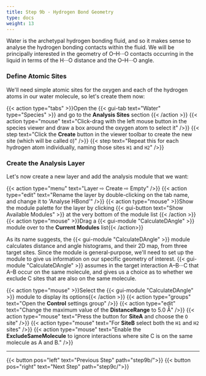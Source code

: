 ```yaml
---
title: Step 9b - Hydrogen Bond Geometry
type: docs
weight: 13
---
```


Water is the archetypal hydrogen bonding fluid, and so it makes sense to analyse the hydrogen bonding contacts within the fluid. We will be principally interested in the geometry of O&ndash;H&middot;&middot;&middot;O contacts occurring in the liquid in terms of the H&middot;&middot;&middot;O distance and the O&ndash;H&middot;&middot;&middot;O angle.

### Define Atomic Sites

We'll need simple atomic sites for the oxygen and each of the hydrogen atoms in our water molecule, so let's create them now:

{{< action type="tabs" >}}Open the {{< gui-tab text="Water" type="Species" >}} and go to the **Analysis Sites** section {{< /action >}}
{{< action type="mouse" text="Click-drag with the left mouse button in the species viewer and draw a box around the oxygen atom to select it" />}}
{{< step text="Click the **Create** button in the viewer toolbar to create the new site (which will be called `O`)" />}}
{{< step text="Repeat this for each hydrogen atom individually, naming those sites `H1` and `H2`" />}}

### Create the Analysis Layer

Let's now create a new layer and add the analysis module that we want:

{{< action type="menu" text="Layer &#8680; Create &#8680; Empty" />}}
{{< action type="edit" text="Rename the layer by double-clicking on the tab name, and change it to 'Analyse HBond'" />}}
{{< action type="mouse" >}}Show the module palette for the layer by clicking {{< gui-button text="Show Available Modules" >}} at the very bottom of the module list {{< /action >}}
{{< action type="mouse" >}}Drag a {{< gui-module "CalculateDAngle" >}} module over to the **Current Modules** list{{< /action>}}

As its name suggests, the {{< gui-module "CalculateDAngle" >}} module calculates distance and angle histograms, and their 2D map, from three target sites. Since the module is general-purpose, we'll need to set up the module to give us information on our specific geometry of interest. {{< gui-module "CalculateDAngle" >}} assumes in the target interaction A&ndash;B&middot;&middot;&middot;C that A&ndash;B occur on the same molecule, and gives us a choice as to whether we exclude C sites that are also on the same molecule.

{{< action type="mouse" >}}Select the {{< gui-module "CalculateDAngle" >}} module to display its options{{< /action >}}
{{< action type="groups" text="Open the **Control** settings group" />}}
{{< action type="edit" text="Change the maximum value of the **DistanceRange** to 5.0 &#8491;" />}}
{{< action type="mouse" text="Press the button for **SiteA** and choose the `O` site" />}}
{{< action type="mouse" text="For **SiteB** select both the `H1` and `H2` sites" />}}
{{< action type="mouse" text="Enable the **ExcludeSameMolecule** to ignore interactions where site C is on the same molecule as A and B." />}}

* * *
{{< button pos="left" text="Previous Step" path="step9b/">}}
{{< button pos="right" text="Next Step" path="step9c/">}}

